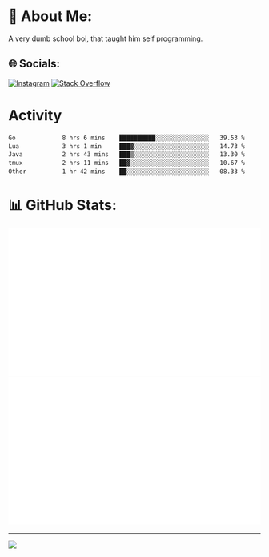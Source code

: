 # 💫 About Me:
A very dumb school boi, that taught him self programming.


## 🌐 Socials:
[![Instagram](https://img.shields.io/badge/Instagram-%23E4405F.svg?logo=Instagram&logoColor=white)](https://instagram.com/thinis.de) [![Stack Overflow](https://img.shields.io/badge/-Stackoverflow-FE7A16?logo=stack-overflow&logoColor=white)](https://stackoverflow.com/users/12344712) 

# Activity
<!--START_SECTION:waka-->

```txt
Go             8 hrs 6 mins    ██████████░░░░░░░░░░░░░░░   39.53 %
Lua            3 hrs 1 min     ███▓░░░░░░░░░░░░░░░░░░░░░   14.73 %
Java           2 hrs 43 mins   ███▒░░░░░░░░░░░░░░░░░░░░░   13.30 %
tmux           2 hrs 11 mins   ██▓░░░░░░░░░░░░░░░░░░░░░░   10.67 %
Other          1 hr 42 mins    ██░░░░░░░░░░░░░░░░░░░░░░░   08.33 %
```

<!--END_SECTION:waka-->

# 📊 GitHub Stats:
![](https://raw.githubusercontent.com/CutieCat6778/github-stats/master/generated/overview.svg#gh-dark-mode-only)<br/>
![](https://raw.githubusercontent.com/CutieCat6778/github-stats/master/generated/languages.svg#gh-dark-mode-only)

---
[![](https://visitcount.itsvg.in/api?id=CutieCat6778&icon=0&color=0)](https://visitcount.itsvg.in)
